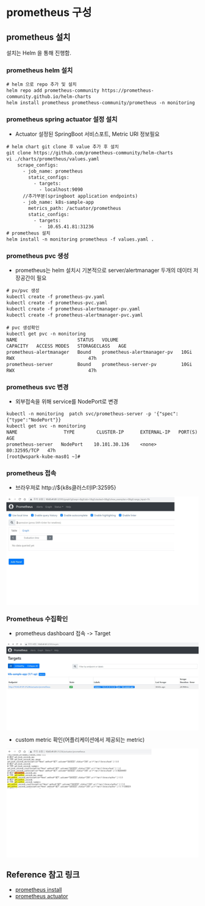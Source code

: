 # prometheus 구성

## prometheus 설치

설치는 Helm 을 통해 진행함.

### prometheus helm 설치
```text
# helm 으로 repo 추가 및 설치
helm repo add prometheus-community https://prometheus-community.github.io/helm-charts
helm install prometheus prometheus-community/prometheus -n monitoring
```
### prometheus spring actuator 설정 설치
* Actuator 설정된 SpringBoot 서비스포트, Metric URI 정보필요 
```text
# helm chart git clone 후 value 추가 후 설치
git clone https://github.com/prometheus-community/helm-charts
vi ./charts/prometheus/values.yaml
    scrape_configs:
      - job_name: prometheus
        static_configs:
          - targets:
            - localhost:9090
      //추가부분(springboot application endpoints)      
      - job_name: k8s-sample-app
        metrics_path: /actuator/prometheus
        static_configs:
          - targets:
            -  10.65.41.81:31236
# prometheus 설치
helm install -n monitoring prometheus -f values.yaml .            
```
### prometheus pvc  생성

* prometheus는 helm 설치시 기본적으로 server/alertmanager 두개의 데이터 저장공간이 필요

```text
# pv/pvc 생성
kubectl create -f prometheus-pv.yaml
kubectl create -f prometheus-pvc.yaml
kubectl create -f prometheus-alertmanager-pv.yaml
kubectl create -f prometheus-alertmanager-pvc.yaml

# pvc 생성확인
kubectl get pvc -n monitoring
NAME                      STATUS   VOLUME                       CAPACITY   ACCESS MODES   STORAGECLASS   AGE
prometheus-alertmanager   Bound    prometheus-alertmanager-pv   10Gi       RWX                           47h
prometheus-server         Bound    prometheus-server-pv         10Gi       RWX                           47h

```
### prometheus svc 변경

* 외부접속을 위해 service를 NodePort로 변경

```text
kubectl -n monitoring  patch svc/prometheus-server -p '{"spec":{"type":"NodePort"}}
kubectl get svc -n monitoring
NAME                 TYPE        CLUSTER-IP      EXTERNAL-IP   PORT(S)        AGE
prometheus-server   NodePort    10.101.30.136    <none>        80:32595/TCP   47h
[root@wspark-kube-mas01 ~]# 
```

### prometheus 접속

* 브라우져로 http://${k8s클러스터IP:32595}

<img src="images/prometheus-dashboard.jpg" align="center" />


### Prometheus 수집확인

* prometheus dashboard 접속 -> Target 
<img src="./images/spring-prometheus-target.jpg" align="center" />


* custom metric 확인(어플리케이션에서 제공되는 metric)
<img src="./images/spring-prometheus-custom-metric.jpg" align="center" />


## Reference 참고 링크
* [prometheus install](https://github.com/prometheus-community/helm-charts)
* [prometheus actuator](https://www.tutorialworks.com/spring-boot-prometheus-micrometer/)
